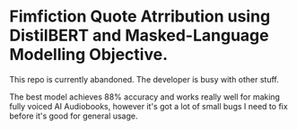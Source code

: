 # Fimfiction Quote Atrribution using DistilBERT and Masked-Language Modelling Objective.

This repo is currently abandoned. The developer is busy with other stuff.

The best model achieves 88% accuracy and works really well for making fully voiced AI Audiobooks, however it's got a lot of small bugs I need to fix before it's good for general usage.
